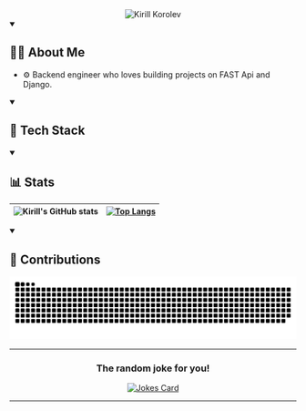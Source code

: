 <div id="header" align="center">
    <img src="https://i.imgur.com/5VtePOk.gif" alt="Kirill Korolev"/>
</div>

<!-- ABOUT ME -->
<details open id="about-me">
    
<summary>
    <h2>
        👨‍💻 About Me
    </h2>
</summary>

* ⚙️ Backend engineer who loves building projects on FAST Api and Django.
    
</details>


<!-- TECH STACK -->
<details open id="tech-stack">
    
<summary>
    <h2>
        🔧 Tech Stack
    </h2>
</summary>

    
</details>

<!-- STATS -->
<details open id="stats">
    
<summary>
    <h2>
        📊 Stats
    </h2>
</summary>

| ![Kirill's GitHub stats](https://github-readme-stats.vercel.app/api?username=zaqbez39me&bg_color=45,2cb04f,dceb0c&count_bg=%2379C83D&show_icons=true&title_color=fff&text_color=fff) | [![Top Langs](https://github-readme-stats.vercel.app/api/top-langs/?username=zaqbez39me&layout=donut)](https://github.com/anuraghazra/github-readme-stats) |
| ------------- | ------------- |

<!-- _generated with https://github.com/Platane/snk -->
    
</details>

<!-- CONTRIBUTIONS -->
<details open id="stats">
    
<summary>
    <h2>
        🤝 Contributions
    </h2>
</summary>

<!-- SNAKE ANIMATION -->
<picture>
  <source media="(prefers-color-scheme: dark)" srcset="https://raw.githubusercontent.com/zaqbez39me/zaqbez39me/snake/github-contribution-grid-snake-dark.svg">
  <source media="(prefers-color-scheme: light)" srcset="https://raw.githubusercontent.com/zaqbez39me/zaqbez39me/snake/github-contribution-grid-snake.svg">
  <img alt="snake animation" src="https://raw.githubusercontent.com/zaqbez39me/zaqbez39me/snake/github-contribution-grid-snake.svg">
</picture>
<!-- _generated with https://github.com/Platane/snk -->
    
</details>

<hr>
<div id="joke" align="center">
    <figcaption>
            <h3>The random joke for you!</h3>
        </figcaption>
    <a href="https://github.com/ABSphreak/readme-jokes"><img id="rand_joke" src="https://readme-jokes.vercel.app/api?hideBorder" alt="Jokes Card" /></a>
 </div>
<hr>
<!--
**zaqbez39me/zaqbez39me** is a ✨ _special_ ✨ repository because its `README.md` (this file) appears on your GitHub profile.

Here are some ideas to get you started:

<a href="https://github.com/zaqbez39me">
    <img alt="visits counter" src="https://komarev.com/ghpvc/?username=zaqbez39me&style=plastic&label=visits+counter&color=yellow"/>
</a>

- 🔭 I’m currently working on ...
- 🌱 I’m currently learning ...
- 👯 I’m looking to collaborate on ...
- 🤔 I’m looking for help with ...
- 💬 Ask me about ...
- 📫 How to reach me: ...
- 😄 Pronouns: ...
- ⚡ Fun fact: ...
-->
